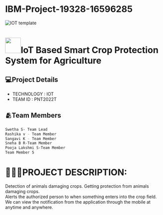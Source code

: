 # IBM-Project-19328-16596285
![IOT  template](https://user-images.githubusercontent.com/111967006/196862001-ab4cc494-7953-4b24-8cd4-77cad4892b15.png)


#  <img src="https://user-images.githubusercontent.com/111967006/196842888-b43e540b-47e9-4d82-bcd2-e10021b23dd8.gif" width="50px">IoT Based Smart Crop Protection System for Agriculture
 
## 💻Project Details
- TECHNOLOGY : IOT        
- TEAM ID : PNT2022T

## 🫂Team Members

```sh
Swetha S- Team Lead
Rashika v - Team Member
Sangavi K - Team Member
Sneha B R-Team Member
Pooja Lakshmi S-Team Member
Team Member 5
```

# **👩🏻‍💻PROJECT DESCRIPTION:**          
Detection of animals damaging crops.
Getting protection from animals damaging crops.      
Alerts the authorized person to when something enters into the crop field.     
We can view the notification from the application through the mobile at anytime and anywhere.  







